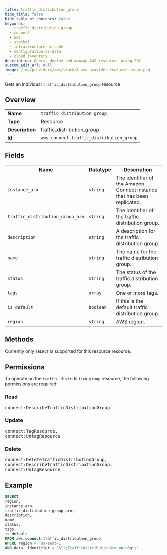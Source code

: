 ```yaml
---
title: traffic_distribution_group
hide_title: false
hide_table_of_contents: false
keywords:
  - traffic_distribution_group
  - connect
  - aws
  - stackql
  - infrastructure-as-code
  - configuration-as-data
  - cloud inventory
description: Query, deploy and manage AWS resources using SQL
custom_edit_url: null
image: /img/providers/aws/stackql-aws-provider-featured-image.png
---
```

Gets an individual <code>traffic_distribution_group</code> resource

## Overview
<table><tbody>
<tr><td><b>Name</b></td><td><code>traffic_distribution_group</code></td></tr>
<tr><td><b>Type</b></td><td>Resource</td></tr>
<tr><td><b>Description</b></td><td>traffic_distribution_group</td></tr>
<tr><td><b>Id</b></td><td><code>aws.connect.traffic_distribution_group</code></td></tr>
</tbody></table>

## Fields
<table><tbody>
<tr><th>Name</th><th>Datatype</th><th>Description</th></tr>
<tr><td><code>instance_arn</code></td><td><code>string</code></td><td>The identifier of the Amazon Connect instance that has been replicated.</td></tr>
<tr><td><code>traffic_distribution_group_arn</code></td><td><code>string</code></td><td>The identifier of the traffic distribution group.</td></tr>
<tr><td><code>description</code></td><td><code>string</code></td><td>A description for the traffic distribution group.</td></tr>
<tr><td><code>name</code></td><td><code>string</code></td><td>The name for the traffic distribution group.</td></tr>
<tr><td><code>status</code></td><td><code>string</code></td><td>The status of the traffic distribution group.</td></tr>
<tr><td><code>tags</code></td><td><code>array</code></td><td>One or more tags.</td></tr>
<tr><td><code>is_default</code></td><td><code>boolean</code></td><td>If this is the default traffic distribution group.</td></tr>
<tr><td><code>region</code></td><td><code>string</code></td><td>AWS region.</td></tr>

</tbody></table>

## Methods
Currently only <code>SELECT</code> is supported for this resource resource.

## Permissions

To operate on the <code>traffic_distribution_group</code> resource, the following permissions are required:

### Read
<pre>
connect:DescribeTrafficDistributionGroup</pre>

### Update
<pre>
connect:TagResource,
connect:UntagResource</pre>

### Delete
<pre>
connect:DeleteTrafficDistributionGroup,
connect:DescribeTrafficDistributionGroup,
connect:UntagResource</pre>


## Example
```sql
SELECT
region,
instance_arn,
traffic_distribution_group_arn,
description,
name,
status,
tags,
is_default
FROM aws.connect.traffic_distribution_group
WHERE region = 'us-east-1'
AND data__Identifier = '&lt;TrafficDistributionGroupArn&gt;'
```
